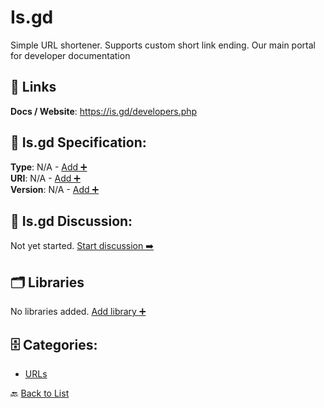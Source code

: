 # Is.gd

Simple URL shortener. Supports custom short link ending. Our main portal for developer documentation

##  🔗 Links
**Docs / Website**: https://is.gd/developers.php

## 🧬 Is.gd Specification:
**Type**: N/A - [Add ➕](https://github.com/apis-list/apis-list/edit/main/apis/is-gd/is-gd.yaml)  
**URI**: N/A - [Add ➕](https://github.com/apis-list/apis-list/edit/main/apis/is-gd/is-gd.yaml)  
**Version**: N/A - [Add ➕](https://github.com/apis-list/apis-list/edit/main/apis/is-gd/is-gd.yaml)

## 💬 Is.gd Discussion:
Not yet started. [Start discussion ➡️](https://github.com/apis-list/apis-list/discussions/new)

## 🗂️ Libraries

No libraries added. [Add library ➕](https://github.com/apis-list/apis-list/edit/main/apis/is-gd/is-gd.yaml)    


## 🗄️ Categories:
- [URLs](https://github.com/apis-list/apis-list#urls-)

🔙  [Back to List](https://github.com/apis-list/apis-list)
